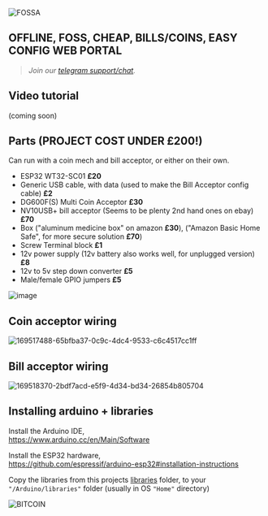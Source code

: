 ![FOSSA](https://user-images.githubusercontent.com/33088785/169420554-1b5a132a-3235-44ac-9ede-35d7c592e6e7.png)

## OFFLINE, FOSS, CHEAP, BILLS/COINS, EASY CONFIG WEB PORTAL 


> <i>Join our <a href="https://t.me/makerbits">telegram support/chat</a>.</i>

## Video tutorial

(coming soon)

## Parts (PROJECT COST UNDER £200!)

Can run with a coin mech and bill acceptor, or either on their own.
* ESP32 WT32-SC01 **£20**
* Generic USB cable, with data (used to make the Bill Acceptor config cable) **£2**
* DG600F(S) Multi Coin Acceptor **£30**
* NV10USB+ bill acceptor (Seems to be plenty 2nd hand ones on ebay) **£70**
* Box ("aluminum medicine box" on amazon **£30**), ("Amazon Basic Home Safe", for more secure solution **£70**)
* Screw Terminal block **£1**
* 12v power supply (12v battery also works well, for unplugged version) **£8**
* 12v to 5v step down converter **£5**
* Male/female GPIO jumpers **£5**

![image](https://user-images.githubusercontent.com/33088785/188751337-f1a946d6-0424-42f6-8bc2-2f06f87d78a1.png)

## Coin acceptor wiring

![169517488-65bfba37-0c9c-4dc4-9533-c6c4517cc1ff](https://user-images.githubusercontent.com/33088785/188748943-960a15fd-f0c8-48e9-870a-af6cde1a3b31.png)

## Bill acceptor wiring

![169518370-2bdf7acd-e5f9-4d34-bd34-26854b805704](https://user-images.githubusercontent.com/33088785/188748970-7f463a3b-0594-4902-b8c9-0e084029618d.png)

## Installing arduino + libraries

Install the Arduino IDE,<br>
https://www.arduino.cc/en/Main/Software

Install the ESP32 hardware,<br>
https://github.com/espressif/arduino-esp32#installation-instructions

Copy the libraries from this projects <a href="/libraries">libraries</a> folder, to your `"/Arduino/libraries"` folder (usually in OS `"Home"` directory)

![BITCOIN](https://i.imgur.com/mCfnhZN.png)

